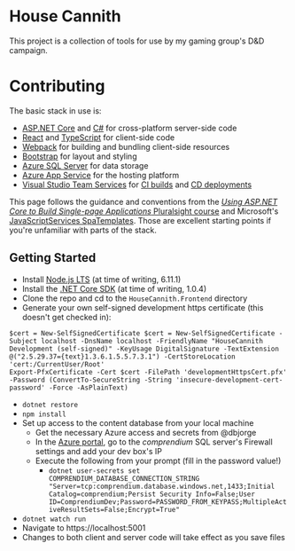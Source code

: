 # House Cannith

This project is a collection of tools for use by my gaming group's D&D campaign.

# Contributing

The basic stack in use is:
* [ASP.NET Core](https://get.asp.net/) and [C#](https://msdn.microsoft.com/en-us/library/67ef8sbd.aspx) for cross-platform server-side code
* [React](https://facebook.github.io/react/) and [TypeScript](http://www.typescriptlang.org/) for client-side code
* [Webpack](https://webpack.github.io/) for building and bundling client-side resources
* [Bootstrap](http://getbootstrap.com/) for layout and styling
* [Azure SQL Server](https://azure.microsoft.com/en-us/services/sql-database/) for data storage
* [Azure App Service](https://azure.microsoft.com/en-us/services/app-service/) for the hosting platform
* [Visual Studio Team Services](https://www.visualstudio.com/team-services/) for [CI builds](https://housecannith.visualstudio.com/HouseCannith/_build/index?definitionId=1) and [CD deployments](https://housecannith.visualstudio.com/HouseCannith/_release?definitionId=1&_a=releases)

This page follows the guidance and conventions from the [*Using ASP.NET Core to Build Single-page Applications* Pluralsight course](https://pluralsight.com/courses/aspnet-core-build-single-page-applications) and Microsoft's [JavaScriptServices SpaTemplates](https://blogs.msdn.microsoft.com/webdev/2017/02/14/building-single-page-applications-on-asp-net-core-with-javascriptservices/). Those are excellent starting points if you're unfamiliar with parts of the stack.

## Getting Started

* Install [Node.js LTS](https://nodejs.org) (at time of writing, 6.11.1)
* Install the [.NET Core SDK](https://www.microsoft.com/net/download/core) (at time of writing, 1.0.4)
* Clone the repo and cd to the ```HouseCannith.Frontend``` directory
* Generate your own self-signed development https certificate (this doesn't get checked in):
```
$cert = New-SelfSignedCertificate $cert = New-SelfSignedCertificate -Subject localhost -DnsName localhost -FriendlyName "HouseCannith Development (self-signed)" -KeyUsage DigitalSignature -TextExtension @("2.5.29.37={text}1.3.6.1.5.5.7.3.1") -CertStoreLocation 'cert:/CurrentUser/Root'
Export-PfxCertificate -Cert $cert -FilePath 'developmentHttpsCert.pfx' -Password (ConvertTo-SecureString -String 'insecure-development-cert-password' -Force -AsPlainText)
```
* ```dotnet restore```
* ```npm install```
* Set up access to the content database from your local machine
  * Get the necessary Azure access and secrets from @dbjorge
  * In the [Azure portal](https://portal.azure.com), go to the *comprendium* SQL server's Firewall settings and add your dev box's IP
  * Execute the following from your prompt (fill in the password value!)
    * ```dotnet user-secrets set COMPRENDIUM_DATABASE_CONNECTION_STRING "Server=tcp:comprendium.database.windows.net,1433;Initial Catalog=comprendium;Persist Security Info=False;User ID=ComprendiumDev;Password=PASSWORD_FROM_KEYPASS;MultipleActiveResultSets=False;Encrypt=True"```
* ```dotnet watch run```
* Navigate to https://localhost:5001
* Changes to both client and server code will take effect as you save files